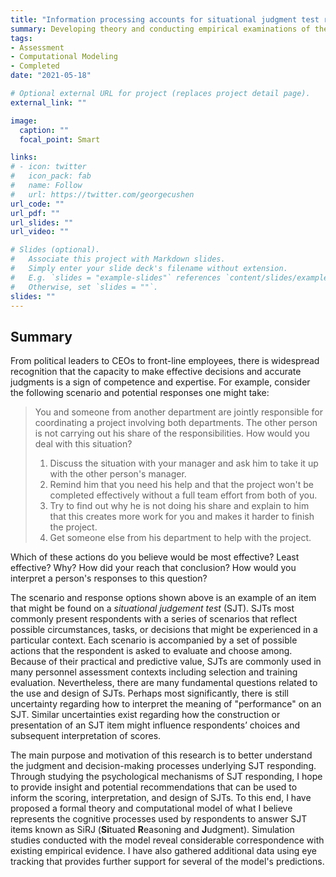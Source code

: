 ```yaml
---
title: "Information processing accounts for situational judgment test responding"
summary: Developing theory and conducting empirical examinations of the judgment and decision-making process underlying response selection on situational judgment tests
tags:
- Assessment
- Computational Modeling
- Completed
date: "2021-05-18"

# Optional external URL for project (replaces project detail page).
external_link: ""

image:
  caption: ""
  focal_point: Smart

links:
# - icon: twitter
#   icon_pack: fab
#   name: Follow
#   url: https://twitter.com/georgecushen
url_code: ""
url_pdf: ""
url_slides: ""
url_video: ""

# Slides (optional).
#   Associate this project with Markdown slides.
#   Simply enter your slide deck's filename without extension.
#   E.g. `slides = "example-slides"` references `content/slides/example-slides.md`.
#   Otherwise, set `slides = ""`.
slides: ""
---
```

## Summary
From political leaders to CEOs to front-line employees, there is widespread recognition that the capacity to make effective decisions and accurate judgments is a sign of competence and expertise. For example, consider the following scenario and potential responses one might take:

> You and someone from another department are jointly responsible for coordinating a project involving both departments. The other person is not carrying out his share of the responsibilities. How would you deal with this situation?
> 1. Discuss the situation with your manager and ask him to take it up with the other person's manager.
> 2. Remind him that you need his help and that the project won't be completed effectively without a full team effort from both of you.
> 3. Try to find out why he is not doing his share and explain to him that this creates more work for you and makes it harder to finish the project.
> 4. Get someone else from his department to help with the project.

Which of these actions do you believe would be most effective? Least effective? Why? How did your reach that conclusion? How would you interpret a person's responses to this question? 

The scenario and response options shown above is an example of an item that might be found on a *situational judgement test* (SJT). SJTs most commonly present respondents with a series of scenarios that reflect possible circumstances, tasks, or decisions that might be experienced in a particular context. Each scenario is accompanied by a set of possible actions that the respondent is asked to evaluate and choose among. Because of their practical and predictive value, SJTs are commonly used in many personnel assessment contexts including selection and training evaluation. Nevertheless, there are many fundamental questions related to the use and design of SJTs. Perhaps most significantly, there is still uncertainty regarding how to interpret the meaning of "performance" on an SJT. Similar uncertainties exist regarding how the construction or presentation of an SJT item might influence respondents’ choices and subsequent interpretation of scores.

The main purpose and motivation of this research is to better understand the judgment and decision-making processes underlying SJT responding. Through studying the psychological mechanisms of SJT responding, I hope to provide insight and potential recommendations that can be used to inform the scoring, interpretation, and design of SJTs. To this end, I have proposed a formal theory and computational model of what I believe represents the cognitive processes used by respondents to answer SJT items known as SiRJ (**Si**tuated **R**easoning and **J**udgment). Simulation studies conducted with the model reveal considerable correspondence with existing empirical evidence. I have also gathered additional data using eye tracking that provides further support for several of the model's predictions.